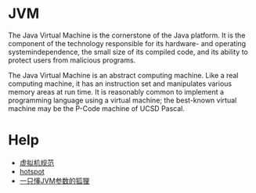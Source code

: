 # JVM

The Java Virtual Machine is the cornerstone of the Java platform. It is the
component of the technology responsible for its hardware- and operating systemindependence,
the small size of its compiled code, and its ability to protect users
from malicious programs.

The Java Virtual Machine is an abstract computing machine. Like a real computing
machine, it has an instruction set and manipulates various memory areas at run time.
It is reasonably common to implement a programming language using a virtual
machine; the best-known virtual machine may be the P-Code machine of UCSD
Pascal.

# Help

- [虚拟机规范](https://docs.oracle.com/javase/specs/jvms/se10/jvms10.pdf)
- [hotspot](http://openjdk.java.net/groups/hotspot/)
- [一只懂JVM参数的狐狸](http://xxfox.perfma.com/)
